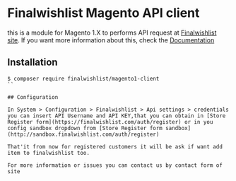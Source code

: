 # Finalwishlist Magento API client

this is a module for Magento 1.X  to performs API request at [Finalwishlist site](https://finalwishlist.com/).
If you want more information about this, check the [Documentation](https://finalwishlist.com/documentation/overview)

## Installation

```
$ composer require finalwishlist/magento1-client
``

## Configuration

In System > Configuration > Finalwishlist > Api settings > credentials you can insert API Username and API KEY,that you can obtain in [Store Register form](https://finalwishlist.com/auth/register) or in you config sandbox dropdown from [Store Register form sandbox](http://sandbox.finalwishlist.com/auth/register)

That'it from now for registered customers it will be ask if want add item to finalwishlist too.

For more information or issues you can contact us by contact form of site
